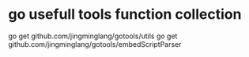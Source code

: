 # go usefull tools function collection

go get github.com/jingminglang/gotools/utils
go get github.com/jingminglang/gotools/embedScriptParser
